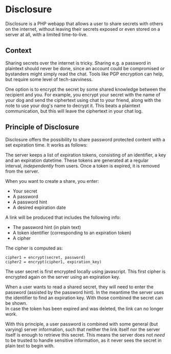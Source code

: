 # Disclosure

Disclosure is a PHP webapp that allows a user to share secrets with others on the internet, without leaving their secrets exposed or even stored on a server at all, with a limited time-to-live.

## Context

Sharing secrets over the internet is tricky. Sharing e.g. a password in plaintext should never be done, since an account could be compromised or bystanders might simply read the chat. Tools like PGP encryption can help, but require some level of tech-savviness.

One option is to encrypt the secret by some shared knowledge between the recipient and you. For example, you encrypt your secret with the name of your dog and send the ciphertext using chat to your friend, along with the note to use your dog's name to decrypt it. This beats a plaintext communication, but this will leave the ciphertext in your chat log.

## Principle of Disclosure

Disclosure offers the possibility to share password protected content with a set expiration time. It works as follows:

The server keeps a list of expiration tokens, consisting of an identifier, a key and an expiration datetime. These tokens are generated at a regular interval, *independently* from users. Once a token is expired, it is removed from the server.

When you want to create a share, you enter: 

 * Your secret
 * A password
 * A password hint
 * A desired expiration date
 
A link will be produced that includes the following info:

 * The password hint (in plain text)
 * A token identifier (corresponding to an expiration token)
 * A cipher

The cipher is computed as:

```
cipher1 = encrypt(secret, password)
cipher2 = encrypt(cipher1, expiration_key)
```

The user secret is first encrypted locally using javascript. This first cipher is encrypted again on the server using an expiration key.

When a user wants to read a shared secret, they will need to enter the password (assisted by the password hint). In the meantime the server uses the identifier to find an expiration key. With those combined the secret can be shown.  
In case the token has been expired and was deleted, the link can no longer work.

With this principle, a user password is combined with some general (but varying) server information, such that neither the link itself nor the server itself is enough to retrieve this secret. This means the server does not *need* to be trusted to handle sensitive information, as it never sees the secret in plain text to begin with.

